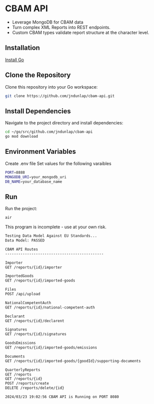 # CBAM API

- Leverage MongoDB for CBAM data
- Turn complex XML Reports into REST endpoints.
- Custom CBAM types validate report structure at the character level.

## Installation

[Install Go](https://go.dev/doc/install)

## Clone the Repository

Clone this repository into your Go workspace:

```bash
git clone https://github.com/jndunlap/cbam-api.git 
```

## Install Dependencies

Navigate to the project directory and install dependencies:

```bash
cd ~/go/src/github.com/jndunlap/cbam-api
go mod download
```

## Environment Variables
Create .env file
Set values for the following varaibles
```bash
PORT=8888
MONGODB_URI=your_mongodb_uri
DB_NAME=your_database_name
```
## Run

Run the project:

```bash
air
```

This program is incomplete - use at your own risk. 
```bash
Testing Data Model Against EU Standards...
Data Model: PASSED

CBAM API Routes
---------------------------------------------

Importer
GET /reports/{id}/importer

ImportedGoods
GET /reports/{id}/imported-goods

Files
POST /api/upload

NationalCompetentAuth
GET /reports/{id}/national-competent-auth

Declarant
GET /reports/{id}/declarent

Signatures
GET /reports/{id}/signatures

GoodsEmissions
GET /reports/{id}/imported-goods/emissions

Documents
GET /reports/{id}/imported-goods/{goodId}/supporting-documents

QuarterlyReports
GET /reports
GET /reports/{id}
POST /reports/create
DELETE /reports/delete/{id}

2024/03/23 19:02:56 CBAM API is Running on PORT 8080
```
